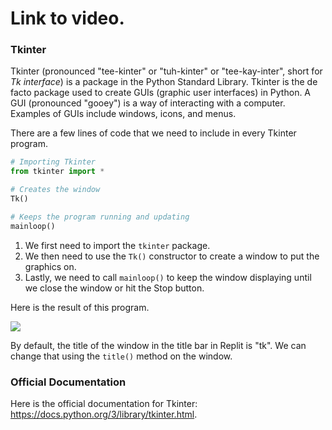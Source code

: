 # Link to video.

### Tkinter

Tkinter (pronounced "tee-kinter" or "tuh-kinter" or "tee-kay-inter", short for *Tk interface*) is a package in the Python Standard Library. Tkinter is the de facto package used to create GUIs (graphic user interfaces) in Python. A GUI (pronounced "gooey") is a way of interacting with a computer. Examples of GUIs include windows, icons, and menus.

There are a few lines of code that we need to include in every Tkinter program.

```python
# Importing Tkinter
from tkinter import *

# Creates the window
Tk()

# Keeps the program running and updating
mainloop()
```

1. We first need to import the `tkinter` package.
2. We then need to use the `Tk()` constructor to create a window to put the graphics on.
3. Lastly, we need to call `mainloop()` to keep the window displaying until we close the window or hit the Stop button.

Here is the result of this program.

![](../Images/Tk_Basics.png)

By default, the title of the window in the title bar in Replit is "tk". We can change that using the `title()` method on the window.


### Official Documentation

Here is the official documentation for Tkinter: https://docs.python.org/3/library/tkinter.html.
